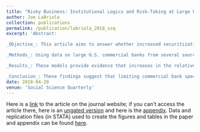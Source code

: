 ```yaml
---
title: "Risky Business: Institutional Logics and Risk-Taking at Large U.S. Commercial Banks"
author: Joe LaBriola
collection: publications
permalink: /publication/labriola_2018_ssq
excerpt: 'Abstract:

_Objective_: This article aims to answer whether increased securitization and/or increased shareholder value pressures at commercial banks have led to higher levels of risk.

_Methods_: Using data on large U.S. commercial banks from several sources, I estimate linear partial-adjustment models to predict the effects of securitization, as well as CEO incentives to increase shareholder value, on leverage.

_Results_: These models provide evidence that increases in the relative size of trading securities at a commercial bank are significantly associated with increases in leverage. Meanwhile, the relative size of total securities and CEO incentives to increase shareholder value do not appear to affect leverage.

_Conclusion_: These findings suggest that limiting commercial bank speculation in securities markets may reduce the likelihood that commercial banks face large losses or become insolvent in financial downturns.'
date: 2018-04-20
venue: 'Social Science Quarterly'
---
```


Here is a [link](https://onlinelibrary.wiley.com/doi/10.1111/ssqu.12560) to the article on the journal website; if you can't access the article there, here is an [ungated version](https://joelabriola.github.io/files/LaBriola_SSQ_risky_business.pdf) and here is the [appendix](https://joelabriola.github.io/files/LaBriola_SSQ_risky_business_appendix.docx). Data and replication files (in STATA) used to create the figures and tables in the paper and appendix can be found [here](https://www.dropbox.com/sh/yga0omnf3udkstg/AACFZGAmbZcBr4QzeP5VdsVAa?dl=0).
